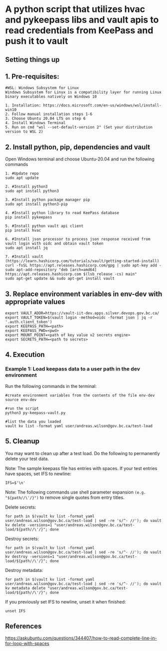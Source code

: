 # A python script that utilizes hvac and pykeepass libs and vault apis to read credentials from KeePass and push it to vault #

## Setting things up ##

## 1. Pre-requisites: ##

```
#WSL: Windows Subsystem for Linux
Windows Subsystem for Linux is a compatibility layer for running Linux binary executables natively on Windows 10

1. Installation: https://docs.microsoft.com/en-us/windows/wsl/install-win10
2. Follow manual installation steps 1-6
3. Choose Ubuntu 20.04 LTS on step 6
4. Install Windows Terminal
5. Run on cmd "wsl --set-default-version 2" (Set your distribution version to WSL 2)

```

## 2. Install python, pip, dependencies and vault ##

Open Windows terminal and choose Ubuntu-20.04 and run the following commands

```
1. #Update repo
sudo apt update

2. #Install python3
sudo apt install python3

3. #Install python package manager pip
sudo apt install python3-pip

4. #Install python library to read KeePass database
pip install pykeepass

5. #Install python vault api client
pip install hvac

6. #Install json processor to process json response received from vault login with oidc and obtain vault token
sudo apt install jq

7. #Install vault (https://learn.hashicorp.com/tutorials/vault/getting-started-install)
curl -fsSL https://apt.releases.hashicorp.com/gpg | sudo apt-key add -
sudo apt-add-repository "deb [arch=amd64] https://apt.releases.hashicorp.com $(lsb_release -cs) main"
sudo apt-get update && sudo apt-get install vault
```

## 3. Replace environment variables in env-dev with appropriate values ##


```
export VAULT_ADDR=https://vault-iit-dev.apps.silver.devops.gov.bc.ca/
export VAULT_TOKEN=$(vault login -method=oidc -format json | jq -r '.auth.client_token')
export KEEPASS_PATH=<path>
export KEEPASS_PWD=<pwd>
export MOUNT_POINT=<path of key value v2 secrets engine>
export SECRETS_PATH=<path to secrets>
```

## 4. Execution ##

### Example 1: Load keepass data to a user path in the dev environment ###

Run the following commands in the terminal:

```
#create environment variables from the contents of the file env-dev
source env-dev

#run the script
python3 py-keepass-vault.py

#list the data you loaded
vault kv list -format yaml user/andreas.wilson@gov.bc.ca/test-load

```

## 5. Cleanup ##

You may want to clean up after a test load. Do the following to permanently delete your test data.

Note: The sample keepass file has entries with spaces. If your test entries have spaces, set IFS to newline:

```
IFS=$'\n'
```

Note: The following commands use shell parameter expansion ```(e.g. "${path//\'/}")``` to remove single quotes from entry titles.

Delete secrets:
```
for path in $(vault kv list -format yaml user/andreas.wilson@gov.bc.ca/test-load | sed -re 's/^- //'); do vault kv delete -versions=1 "user/andreas.wilson@gov.bc.ca/test-load/${path//\'/}"; done
```

Destroy secrets:
```
for path in $(vault kv list -format yaml user/andreas.wilson@gov.bc.ca/test-load | sed -re 's/^- //'); do vault kv destroy -versions=1 "user/andreas.wilson@gov.bc.ca/test-load/${path//\'/}"; done
```

Destroy metadata:
```
for path in $(vault kv list -format yaml user/andreas.wilson@gov.bc.ca/test-load | sed -re 's/^- //'); do vault kv metadata delete "user/andreas.wilson@gov.bc.ca/test-load/${path//\'/}"; done
```

If you previously set IFS to newline, unset it when finished:
```
unset IFS
```
## References ##

https://askubuntu.com/questions/344407/how-to-read-complete-line-in-for-loop-with-spaces  

